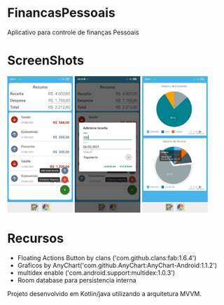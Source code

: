 # FinancasPessoais
Aplicativo para controle de finanças Pessoais
# ScreenShots
<img src="screenshots/main_activity.png" width ="150" >  <img src="screenshots/adiciona_receita.jpeg" width ="150" >  <img src="screenshots/graficos.jpeg" width ="150" >
# Recursos
 - Floating Actions Button by clans ('com.github.clans:fab:1.6.4')
 - Graficos by AnyChart('com.github.AnyChart:AnyChart-Android:1.1.2')
 - multidex enable ('com.android.support:multidex:1.0.3')
 - Room database para persistencia interna
 
 Projeto desenvolvido em Kotlin/java utilizando a arquitetura MVVM.
